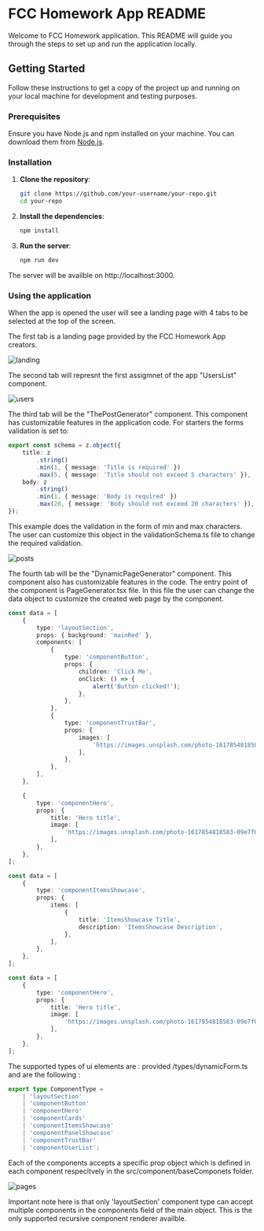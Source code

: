 # FCC Homework App README

Welcome to FCC Homework application. This README will guide you through the steps to set up and run the application locally.

## Getting Started

Follow these instructions to get a copy of the project up and running on your local machine for development and testing purposes.

### Prerequisites

Ensure you have Node.js and npm installed on your machine. You can download them from [Node.js](https://nodejs.org/).

### Installation

1. **Clone the repository**:

    ```sh
    git clone https://github.com/your-username/your-repo.git
    cd your-repo

    ```

2. **Install the dependencies**:

    ```sh
    npm install

    ```

3. **Run the server**:
    ```sh
    npm run dev
    ```

The server will be availble on http://localhost:3000.

### Using the application

When the app is opened the user will see a landing page with 4 tabs to be selected at the top of the screen.

The first tab is a landing page provided by the FCC Homework App creators.

![landing](https://github.com/vuk00733/fat-cat-coders/assets/60270183/6bb503a2-d703-4370-be4d-ce3b30fb5eba)

The second tab will represnt the first assigmnet of the app "UsersList" component.

![users](https://github.com/vuk00733/fat-cat-coders/assets/60270183/e265b103-14ce-4ed7-9407-370341c50e22)

The third tab will be the "ThePostGenerator" component. This component has customizable features in the application code. For starters the forms validation is set to:

```ts
export const schema = z.object({
    title: z
        .string()
        .min(1, { message: 'Title is required' })
        .max(5, { message: 'Title should not exceed 5 characters' }),
    body: z
        .string()
        .min(1, { message: 'Body is required' })
        .max(20, { message: 'Body should not exceed 20 characters' }),
});
```

This example does the validation in the form of min and max characters. The user can customize this object in the validationSchema.ts file to change the required validation.

![posts](https://github.com/vuk00733/fat-cat-coders/assets/60270183/cf78c511-25a2-46a3-aedf-43296c44c015)

The fourth tab will be the "DynamicPageGenerator" component. This component also has customizable features in the code. The entry point of the component is PageGenerator.tsx file. In this file the user can change the data object to customize the created web page by the component.

```ts
const data = [
    {
        type: 'layoutSection',
        props: { background: 'mainRed' },
        components: [
            {
                type: 'componentButton',
                props: {
                    children: 'Click Me',
                    onClick: () => {
                        alert('Button clicked!');
                    },
                },
            },
            {
                type: 'componentTrustBar',
                props: {
                    images: [
                        'https://images.unsplash.com/photo-1617854818583-09e7f077a156?q=80&w=2070&auto=format&fit=crop&ixlib=rb-4.0.3&ixid=M3wxMjA3fDB8MHxwaG90by1wYWdlfHx8fGVufDB8fHx8fA%3D%3D',
                    ],
                },
            },
        ],
    },

    {
        type: 'componentHero',
        props: {
            title: 'Hero title',
            image: [
                'https://images.unsplash.com/photo-1617854818583-09e7f077a156?q=80&w=2070&auto=format&fit=crop&ixlib=rb-4.0.3&ixid=M3wxMjA3fDB8MHxwaG90by1wYWdlfHx8fGVufDB8fHx8fA%3D%3D',
            ],
        },
    },
];

const data = [
    {
        type: 'componentItemsShowcase',
        props: {
            items: [
                {
                    title: 'ItemsShowcase Title',
                    description: 'ItemsShowcase Description',
                },
            ],
        },
    },
];

const data = [
    {
        type: 'componentHero',
        props: {
            title: 'Hero title',
            image: [
                'https://images.unsplash.com/photo-1617854818583-09e7f077a156?q=80&w=2070&auto=format&fit=crop&ixlib=rb-4.0.3&ixid=M3wxMjA3fDB8MHxwaG90by1wYWdlfHx8fGVufDB8fHx8fA%3D%3D',
            ],
        },
    },
];
```

The supported types of ui elements are : provided /types/dynamicForm.ts and are the following :

```ts
export type ComponentType =
    | 'layoutSection'
    | 'componentButton'
    | 'componentHero'
    | 'componentCards'
    | 'componentItemsShowcase'
    | 'componentPanelShowcase'
    | 'componentTrustBar'
    | 'componentUserList';
```

Each of the components accepts a specific prop object which is defined in each component respecitvely in the src/component/baseComponets folder.

![pages](https://github.com/vuk00733/fat-cat-coders/assets/60270183/d80a9a67-2ef4-4939-912c-b7161b03bc4c)

Important note here is that only 'layoutSection' component type can accept multiple components in the components field of the main object. This is the only supported recursive component renderer availble.
